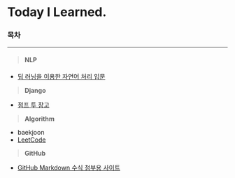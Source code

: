 # Today I Learned.
### 목차

---

> #### NLP

+ [딥 러닝을 이용한 자연어 처리 입문](https://github.com/p-chanmin/TIL/tree/main/NLP#%EB%94%A5-%EB%9F%AC%EB%8B%9D%EC%9D%84-%EC%9D%B4%EC%9A%A9%ED%95%9C-%EC%9E%90%EC%97%B0%EC%96%B4-%EC%B2%98%EB%A6%AC-%EC%9E%85%EB%AC%B8)




> **Django**

* [점프 투 장고](https://github.com/p-chanmin/TIL/tree/main/Django#%EC%A0%90%ED%94%84-%ED%88%AC-%EC%9E%A5%EA%B3%A0)



> **Algorithm**

* baekjoon
* [LeetCode](https://github.com/p-chanmin/TIL/tree/main/Django#%EC%A0%90%ED%94%84-%ED%88%AC-%EC%9E%A5%EA%B3%A0)



> **GitHub**

* [GitHub Markdown 수식 첨부용 사이트](https://latex.codecogs.com/)
